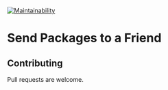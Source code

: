[![Maintainability](https://api.codeclimate.com/v1/badges/bee3a0b59ad97f96234e/maintainability)](https://codeclimate.com/github/omaru/friend-package/maintainability)
# Send Packages to a Friend

## Contributing
Pull requests are welcome.